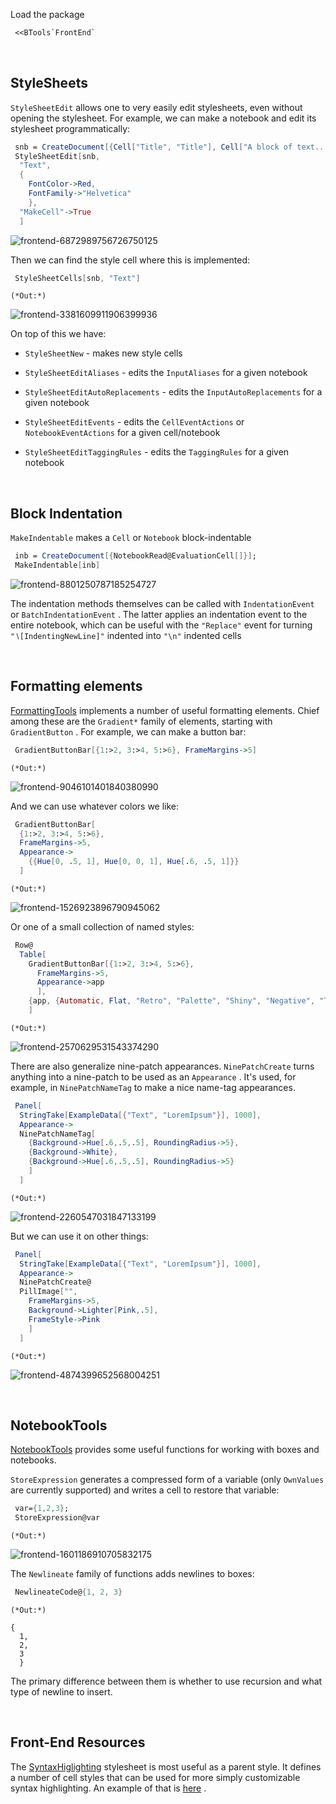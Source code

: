 Load the package

```mathematica
 <<BTools`FrontEnd`
```

<a id="stylesheets" style="width:0;height:0;margin:0;padding:0;">&zwnj;</a>

## StyleSheets

```StyleSheetEdit```  allows one to very easily edit stylesheets, even without opening the stylesheet. For example, we can make a notebook and edit its stylesheet programmatically:

```mathematica
 snb = CreateDocument[{Cell["Title", "Title"], Cell["A block of text...", "Text"]}]; 
 StyleSheetEdit[snb, 
  "Text",
  {
    FontColor->Red,
    FontFamily->"Helvetica"
    },
  "MakeCell"->True
  ]
```

![frontend-6872989756726750125]({filename}/img/frontend-6872989756726750125.png)

Then we can find the style cell where this is implemented:

```mathematica
 StyleSheetCells[snb, "Text"]
```

    (*Out:*)
    
![frontend-3381609911906399936]({filename}/img/frontend-3381609911906399936.png)

On top of this we have:

* ```StyleSheetNew```  - makes new style cells

* ```StyleSheetEditAliases```  - edits the  ```InputAliases```  for a given notebook

* ```StyleSheetEditAutoReplacements```  - edits the  ```InputAutoReplacements```  for a given notebook

* ```StyleSheetEditEvents```  - edits the  ```CellEventActions```  or  ```NotebookEventActions```  for a given cell/notebook

* ```StyleSheetEditTaggingRules```  - edits the  ```TaggingRules```  for a given notebook

<a id="block-indentation" style="width:0;height:0;margin:0;padding:0;">&zwnj;</a>

## Block Indentation

```MakeIndentable```  makes a  ```Cell```  or  ```Notebook```  block-indentable

```mathematica
 inb = CreateDocument[{NotebookRead@EvaluationCell[]}]; 
 MakeIndentable[inb]
```

![frontend-8801250787185254727]({filename}/img/frontend-8801250787185254727.png)

The indentation methods themselves can be called with  ```IndentationEvent```  or  ```BatchIndentationEvent``` . The latter applies an indentation event to the entire notebook, which can be useful with the  ```"Replace"```  event for turning  ```"∖[IndentingNewLine]"```  indented into  ```"\n"```  indented cells

<a id="formatting-elements" style="width:0;height:0;margin:0;padding:0;">&zwnj;</a>

## Formatting elements

[FormattingTools](Packages/FormattingTools.m)  implements a number of useful formatting elements. Chief among these are the  ```Gradient*```  family of elements, starting with  ```GradientButton``` . For example, we can make a button bar:

```mathematica
 GradientButtonBar[{1:>2, 3:>4, 5:>6}, FrameMargins->5]
```

    (*Out:*)
    
![frontend-9046101401840380990]({filename}/img/frontend-9046101401840380990.png)

And we can use whatever colors we like:

```mathematica
 GradientButtonBar[
  {1:>2, 3:>4, 5:>6}, 
  FrameMargins->5,
  Appearance->
    {{Hue[0, .5, 1], Hue[0, 0, 1], Hue[.6, .5, 1]}}
  ]
```

    (*Out:*)
    
![frontend-1526923896790945062]({filename}/img/frontend-1526923896790945062.png)

Or one of a small collection of named styles:

```mathematica
 Row@
  Table[
    GradientButtonBar[{1:>2, 3:>4, 5:>6}, 
      FrameMargins->5,
      Appearance->app
      ],
    {app, {Automatic, Flat, "Retro", "Palette", "Shiny", "Negative", "Test1", "Test2"}}
    ]
```

    (*Out:*)
    
![frontend-2570629531543374290]({filename}/img/frontend-2570629531543374290.png)

There are also generalize nine-patch appearances.  ```NinePatchCreate```  turns anything into a nine-patch to be used as an  ```Appearance``` . It's used, for example, in  ```NinePatchNameTag```  to make a nice name-tag appearances.

```mathematica
 Panel[
  StringTake[ExampleData[{"Text", "LoremIpsum"}], 1000],
  Appearance->
  NinePatchNameTag[
    {Background->Hue[.6,.5,.5], RoundingRadius->5},
    {Background->White},
    {Background->Hue[.6,.5,.5], RoundingRadius->5}
    ]
  ]
```

    (*Out:*)
    
![frontend-2260547031847133199]({filename}/img/frontend-2260547031847133199.png)

But we can use it on other things:

```mathematica
 Panel[
  StringTake[ExampleData[{"Text", "LoremIpsum"}], 1000],
  Appearance->
  NinePatchCreate@
  PillImage["", 
    FrameMargins->5, 
    Background->Lighter[Pink,.5],
    FrameStyle->Pink
    ]
  ]
```

    (*Out:*)
    
![frontend-4874399652568004251]({filename}/img/frontend-4874399652568004251.png)

<a id="notebooktools" style="width:0;height:0;margin:0;padding:0;">&zwnj;</a>

## NotebookTools

[NotebookTools](Packages/NotebookTools.m)  provides some useful functions for working with boxes and notebooks.

```StoreExpression```  generates a compressed form of a variable (only  ```OwnValues```  are currently supported) and writes a cell to restore that variable:

```mathematica
 var={1,2,3}; 
 StoreExpression@var
```

    (*Out:*)
    
![frontend-1601186910705832175]({filename}/img/frontend-1601186910705832175.png)

The  ```Newlineate```  family of functions adds newlines to boxes:

```mathematica
 NewlineateCode@{1, 2, 3}
```

    (*Out:*)
    
    {
      1,
      2,
      3
      }

The primary difference between them is whether to use recursion and what type of newline to insert.

<a id="frontend-resources" style="width:0;height:0;margin:0;padding:0;">&zwnj;</a>

## Front-End Resources

The  [SyntaxHiglighting](FrontEnd/StyleSheets/BTools/SyntaxHiglighting.nb)  stylesheet is most useful as a parent style. It defines a number of cell styles that can be used for more simply customizable syntax highlighting. An example of that is  [here](Notebook-SyntaxHiglighting.nb) .